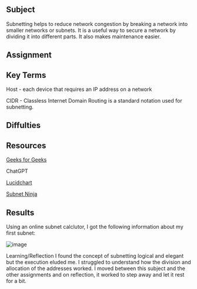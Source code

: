##  Subject
Subnetting helps to reduce network congestion by breaking a network into smaller networks or subnets.  It is a useful way to secure a network by dividing it into different parts. It also makes maintenance easier.


##  Assignment


##  Key Terms

Host - each device that requires an IP address on a network

CIDR - Classless Internet Domain Routing is a standard notation used for subnetting.  

## Diffulties


##  Resources

[Geeks for Geeks](https://www.geeksforgeeks.org/introduction-to-subnetting/?ref=header_search)

ChatGPT

[Lucidchart](https://www.lucidchart.com/pages/network-diagram/how-to-draw-a-network-diagram)

[Subnet Ninja](https://subnet.ninja)

## Results

Using an online subnet calclutor, I got the following information about my first subnet:

![image](https://github.com/techgrounds/cloud-assignments-E28MS/assets/151161141/27c06bf7-7bec-4c8b-8ad9-66708f80fa74)

Learning/Reflection
I found the concept of subnetting logical and elegant but the execution eluded me.  I struggled to understand how the division and allocation of the addresses worked.  I moved between this subject and the other assignments and on reflection, it worked to step away and let it rest for a bit.
